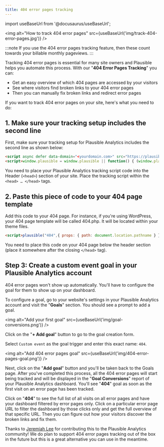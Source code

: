 ```yaml
---
title: 404 error pages tracking
---
```


import useBaseUrl from '@docusaurus/useBaseUrl';

<img alt="How to track 404 error pages" src={useBaseUrl('img/track-404-error-pages.jpg')} />

:::note
If you use the 404 error pages tracking feature, then these count towards your billable monthly pageviews.
:::

Tracking 404 error pages is essential for many site owners and Plausible helps you automate this process. With our "**404 Error Pages Tracking**" you can:

* Get an easy overview of which 404 pages are accessed by your visitors
* See where visitors find broken links to your 404 error pages 
* Then you can manually fix broken links and redirect error pages

If you want to track 404 error pages on your site, here's what you need to do:

## 1. Make sure your tracking setup includes the second line

First, make sure your tracking setup for Plausible Analytics includes the second line as shown below:

```html
<script async defer data-domain="<yourdomain.com>" src="https://plausible.io/js/plausible.js"></script>
<script>window.plausible = window.plausible || function() { (window.plausible.q = window.plausible.q || []).push(arguments) }</script>
```

You need to place your Plausible Analytics tracking script code into the Header (`<head>`) section of your site. Place the tracking script within the `<head> … </head>` tags.

## 2. Paste this piece of code to your 404 page template

Add this code to your 404 page. For instance, if you're using WordPress, your 404 page template will be called 404.php. It will be located within your theme files.

```html
<script>plausible("404",{ props: { path: document.location.pathname } });</script>
```

You need to place this code on your 404 page below the header section (place it somewhere after the closing `</head>` tag).

## Step 3: Create a custom event goal in your Plausible Analytics account

404 error pages won't show up automatically. You'll have to configure the goal for them to show up on your dashboard.

To configure a goal, go to your website's settings in your Plausible Analytics account and visit the "**Goals**" section. You should see a prompt to add a goal.

<img alt="Add your first goal" src={useBaseUrl('img/goal-conversions.png')} />

Click on the "**+ Add goal**" button to go to the goal creation form.

Select `Custom event` as the goal trigger and enter this exact name: `404`.

<img alt="Add 404 error pages goal" src={useBaseUrl('img/404-error-pages-goal.png')} />

Next, click on the "**Add goal**" button and you'll be taken back to the Goals page. After you've completed this process, all the 404 error pages will start being tracked and will be displayed in the "**Goal Conversions**" report of your Plausible Analytics dashboard. You'll see "**404**" goal as soon as the first visit on an error page has been tracked.

Click on "**404**" to see the full list of all visits on all error pages and have your dashboard filtered by error pages only. Click on a particular error page URL to filter the dashboard by those clicks only and get the full overview of that specific URL. Then you can figure out how your visitors discover the broken links and fix them.

Thanks to [Jeremiah Lee](https://www.jeremiahlee.com/) for contributing this to the Plausible Analytics community! We do plan to support 404 error pages tracking out of the box in the future but this is a great alternative you can use in the meantime.
